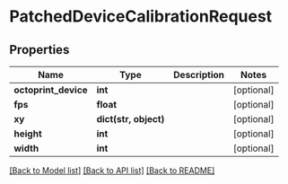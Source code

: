 # PatchedDeviceCalibrationRequest


## Properties
Name | Type | Description | Notes
------------ | ------------- | ------------- | -------------
**octoprint_device** | **int** |  | [optional] 
**fps** | **float** |  | [optional] 
**xy** | **dict(str, object)** |  | [optional] 
**height** | **int** |  | [optional] 
**width** | **int** |  | [optional] 

[[Back to Model list]](../README.md#documentation-for-models) [[Back to API list]](../README.md#documentation-for-api-endpoints) [[Back to README]](../README.md)


